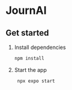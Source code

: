 # JournAI

## Get started

1. Install dependencies

   ```bash
   npm install
   ```

2. Start the app

   ```bash
    npx expo start
   ```
